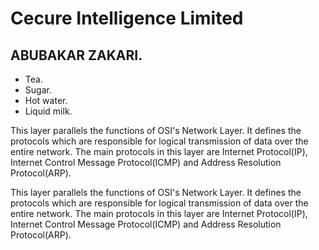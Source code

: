 # Cecure Intelligence Limited
## ABUBAKAR ZAKARI.


* Tea.
* Sugar.
* Hot water.
* Liquid milk.

This layer parallels the functions of OSI's Network Layer. It defines the protocols which are responsible for logical transmission of data over the entire network. The main protocols in this layer are Internet Protocol(IP), Internet Control Message Protocol(ICMP) and Address Resolution Protocol(ARP).

This layer parallels the functions of OSI's Network Layer. It defines the protocols which are responsible for logical transmission of data over the entire network. The main protocols in this layer are Internet Protocol(IP), Internet Control Message Protocol(ICMP) and Address Resolution Protocol(ARP).